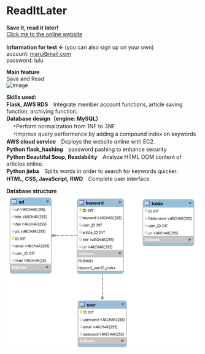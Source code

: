 # ReadItLater
**Save it, read it later!**<br>
[Click me to the online website](http://3.140.25.231:3000/)<br><br>
**Information for test ↓** (you can also sign up on your own)<br>
account: maru@mail.com<br>
password: lulu<br>

**Main feature**<br>Save and Read<br>
![image](https://j.gifs.com/NOY59p.gif)<br>


**Skills used:**<br>
**Flask, AWS RDS**　Integrate member account functions, article saving function, archiving function.<br>
**Database design（engine: MySQL）**<br>　
`*`Perform normalization from 1NF to 3NF<br>　
`*`Improve query performance by adding a compound index on keywords<br>
**AWS cloud service**　Deploys the website online with EC2.<br>
**Python flask_hashing**　password pashing to enhance security<br>
**Python Beautiful Soup, Readability**　Analyze HTML DOM content of articles online.<br>
**Python jieba**　Splits words in order to search for keywords quicker.<br>
**HTML, CSS, JavaScript, RWD**　Complete user interface.<br>

**Database structure**<br>
![image](https://github.com/Jhih-cell/ReadItLater/blob/main/db.png)
